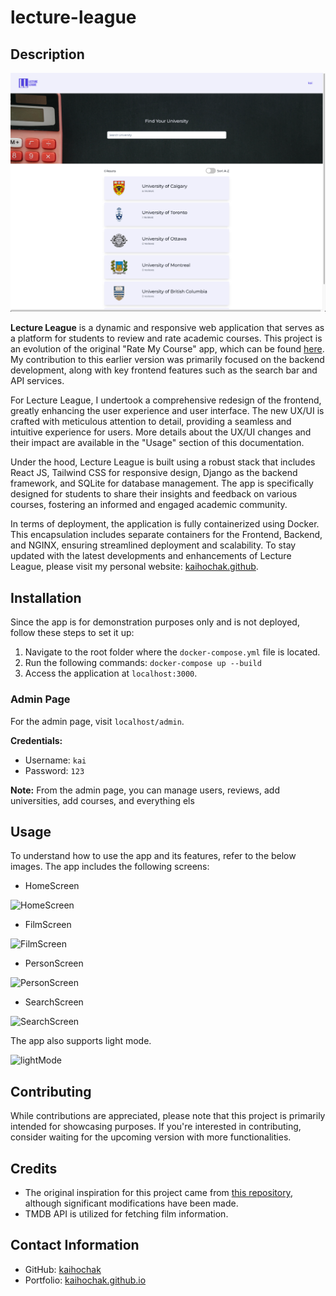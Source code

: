 # lecture-league

## Description

<img src="https://github.com/kaihochak/lecture-league/blob/main/screenshots/front1.png" alt="HomeScreen">

**Lecture League** is a dynamic and responsive web application that serves as a platform for students to review and rate academic courses. This project is an evolution of the original "Rate My Course" app, which can be found [here](https://github.com/mrmallam/Rate_My_Course). My contribution to this earlier version was primarily focused on the backend development, along with key frontend features such as the search bar and API services.

For Lecture League, I undertook a comprehensive redesign of the frontend, greatly enhancing the user experience and user interface. The new UX/UI is crafted with meticulous attention to detail, providing a seamless and intuitive experience for users. More details about the UX/UI changes and their impact are available in the "Usage" section of this documentation.

Under the hood, Lecture League is built using a robust stack that includes React JS, Tailwind CSS for responsive design, Django as the backend framework, and SQLite for database management. The app is specifically designed for students to share their insights and feedback on various courses, fostering an informed and engaged academic community.

In terms of deployment, the application is fully containerized using Docker. This encapsulation includes separate containers for the Frontend, Backend, and NGINX, ensuring streamlined deployment and scalability. To stay updated with the latest developments and enhancements of Lecture League, please visit my personal website: [kaihochak.github](https://kaihochak.github).


## Installation

Since the app is for demonstration purposes only and is not deployed, follow these steps to set it up:

1. Navigate to the root folder where the `docker-compose.yml` file is located.
2. Run the following commands: `docker-compose up --build`
3. Access the application at `localhost:3000`.
   
### Admin Page
For the admin page, visit `localhost/admin`.

**Credentials:**
- Username: `kai`
- Password: `123`

**Note:** From the admin page, you can manage users, reviews, add universities, add courses, and everything els

## Usage

To understand how to use the app and its features, refer to the below images. The app includes the following screens:

- HomeScreen

<img src="https://github.com/kaihochak/PickAFilm/blob/master/assets/images/RPReplay_Final1693035745.gif?raw=true" alt="HomeScreen" width="300">

- FilmScreen

<img src="https://github.com/kaihochak/PickAFilm/blob/master/assets/images/RPReplay_Final1693035745%203.gif?raw=true" alt="FilmScreen" width="300">

- PersonScreen

<img src="https://github.com/kaihochak/PickAFilm/blob/master/assets/images/RPReplay_Final1693035745%204.gif?raw=true" alt="PersonScreen" width="300">

- SearchScreen

<img src="https://github.com/kaihochak/PickAFilm/blob/master/assets/images/RPReplay_Final1693035745%202.gif?raw=true" alt="SearchScreen" width="300">

The app also supports light mode.

<img src="https://github.com/kaihochak/PickAFilm/blob/master/assets/images/RPReplay_Final1693036385.gif?raw=true" alt="lightMode" width="300">

## Contributing

While contributions are appreciated, please note that this project is primarily intended for showcasing purposes. If you're interested in contributing, consider waiting for the upcoming version with more functionalities.

## Credits

- The original inspiration for this project came from [this repository](https://github.com/syednomishah/Movie-App-React-Native), although significant modifications have been made.
- TMDB API is utilized for fetching film information.

## Contact Information

- GitHub: [kaihochak](https://github.com/kaihochak)
- Portfolio: [kaihochak.github.io](https://kaihochak.github.io/)

